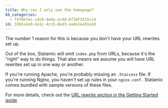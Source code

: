 ```yaml
---
title: Why can I only see the homepage?
kb_categories:
  - f470efec-cdc6-4e6a-ac40-bf30f3515cc4
id: 3365a1e0-4a1c-4cc5-8ed3-aada1ee81e2d
---
```

The number 1 reason for this is because you don't have your URL rewrites set up.

Out of the box, Statamic will omit `index.php` from URLs, because it's the "right" way to do things. That also means
we assume you will have URL rewrites set up in one way or another.

If you're running Apache, you're probably missing an `.htaccess` file. If you're running Nginx, you haven't set up
rules in your `nginx.conf.` Statamic comes bundled with sample versions of these files.

For more details, check out the [URL rewrite section in the Getting Started guide](http://docs.statamic.com/guides/getting-started#rewrites)
